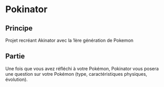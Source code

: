 # Pokinator

## Principe

Projet recréant Akinator avec la 1ère génération de Pokemon

## Partie

Une fois que vous avez réfléchi à votre Pokémon, Pokinator vous posera une question sur votre Pokémon (type, caractéristiques physiques, évolution).
